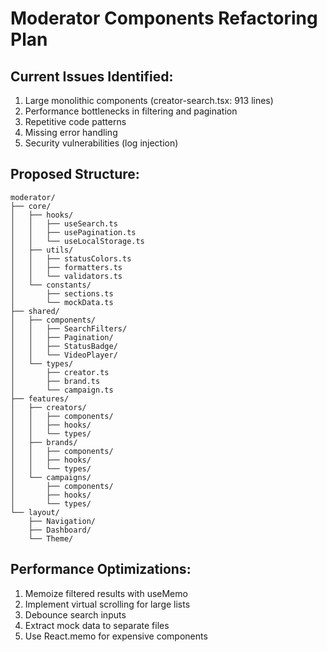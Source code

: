 # Moderator Components Refactoring Plan

## Current Issues Identified:

1. Large monolithic components (creator-search.tsx: 913 lines)
2. Performance bottlenecks in filtering and pagination
3. Repetitive code patterns
4. Missing error handling
5. Security vulnerabilities (log injection)

## Proposed Structure:

```
moderator/
├── core/
│   ├── hooks/
│   │   ├── useSearch.ts
│   │   ├── usePagination.ts
│   │   └── useLocalStorage.ts
│   ├── utils/
│   │   ├── statusColors.ts
│   │   ├── formatters.ts
│   │   └── validators.ts
│   └── constants/
│       ├── sections.ts
│       └── mockData.ts
├── shared/
│   ├── components/
│   │   ├── SearchFilters/
│   │   ├── Pagination/
│   │   ├── StatusBadge/
│   │   └── VideoPlayer/
│   └── types/
│       ├── creator.ts
│       ├── brand.ts
│       └── campaign.ts
├── features/
│   ├── creators/
│   │   ├── components/
│   │   ├── hooks/
│   │   └── types/
│   ├── brands/
│   │   ├── components/
│   │   ├── hooks/
│   │   └── types/
│   └── campaigns/
│       ├── components/
│       ├── hooks/
│       └── types/
└── layout/
    ├── Navigation/
    ├── Dashboard/
    └── Theme/
```

## Performance Optimizations:

1. Memoize filtered results with useMemo
2. Implement virtual scrolling for large lists
3. Debounce search inputs
4. Extract mock data to separate files
5. Use React.memo for expensive components
